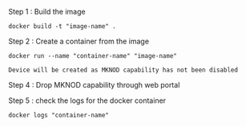 Step 1 : Build the image

	docker build -t "image-name" .

Step 2 : Create a container from the image

	docker run --name "container-name" "image-name"

	Device will be created as MKNOD capability has not been disabled 

Step 4 : Drop MKNOD capability through web portal

Step 5 : check the logs for the docker container

	docker logs "container-name"
